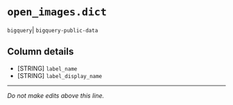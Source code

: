 # `open_images.dict`
`bigquery`| `bigquery-public-data`

## Column details
* [STRING]    `label_name`
* [STRING]    `label_display_name`

-------------------------------------------------------------------------------
*Do not make edits above this line.*
